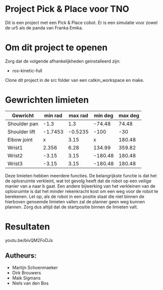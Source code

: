 # Project Pick & Place voor TNO
Dit is een project met een Pick & Place cobot. Er is een simulatie voor zowel de ur5 als de panda van Franka Emika.


# Om dit project te openen
Zorg dat de volgende afhankelijkheden geinstalleerd zijn:
- ros-kinetic-full

Clone dit project in de src folder van een catkin_workspace en make.


# Gewrichten limieten
Gewricht | min rad | max rad | min deg | max deg 
--- | --- | --- | --- |---
Shoulder pan | -1.3 | 1.3 | -74.48 | 74.48
Shoulder lift | -1.7453 | -0.5235 | -100 | -30
Elbow joint | x | 3.15 | x | 180.48
Wrist1 | 2.356 | 6.28 | 134.99 | 359.82
Wrist2 | -3.15 | 3.15 | -180.48 | 180.48
Wrist3 | -3.15 | 3.15 | -180.48 | 180.48

Deze limieten hebben meerdere functies. De belangrijkste functie is dat het de oplosruimte verkleint, wat tot gevolg heeft dat de robot op een veilige manier van a naar b gaat. Een andere bijwerking van het verkleinen van de oplosruimte is dat het minder rekenkracht kost om een weg voor de robot te berekenen.
Let op, als de robot in een positie staat die niet binnen de hierboven genoemde limieten vallen zal de planner geen weg kunnen plannen. Zorg dus altijd dat de startpositie binnen de limieten valt.

# Resultaten
youtu.be/bivQM2FoDJs


## Autheurs:
- Martijn Schoenmaeker
- Dirk Brouwers
- Maik Sigmans
- Niels van den Bos
